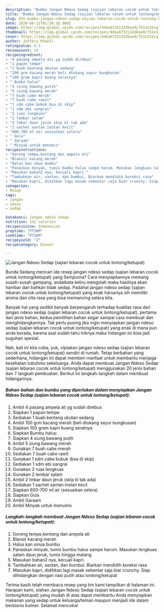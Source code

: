 ```yaml
---
description: "Bumbu Jangan Ndeso Sedap (sajian lebaran cocok untuk lontong/ketupat) | Resep Bumbu Jangan Ndeso Sedap (sajian lebaran cocok untuk lontong/ketupat) Yang Mudah Dan Praktis"
title: "Bumbu Jangan Ndeso Sedap (sajian lebaran cocok untuk lontong/ketupat) | Resep Bumbu Jangan Ndeso Sedap (sajian lebaran cocok untuk lontong/ketupat) Yang Mudah Dan Praktis"
slug: 835-bumbu-jangan-ndeso-sedap-sajian-lebaran-cocok-untuk-lontong-ketupat-resep-bumbu-jangan-ndeso-sedap-sajian-lebaran-cocok-untuk-lontong-ketupat-yang-mudah-dan-praktis
date: 2020-06-11T01:58:26.906Z
image: https://img-global.cpcdn.com/recipes/4dea6f32132dbae0/751x532cq70/jangan-ndeso-sedap-sajian-lebaran-cocok-untuk-lontongketupat-foto-resep-utama.jpg
thumbnail: https://img-global.cpcdn.com/recipes/4dea6f32132dbae0/751x532cq70/jangan-ndeso-sedap-sajian-lebaran-cocok-untuk-lontongketupat-foto-resep-utama.jpg
cover: https://img-global.cpcdn.com/recipes/4dea6f32132dbae0/751x532cq70/jangan-ndeso-sedap-sajian-lebaran-cocok-untuk-lontongketupat-foto-resep-utama.jpg
author: Jeffery Powell
ratingvalue: 4.1
reviewcount: 14
recipeingredient:
- "4 pasang ampela ati yg sudah direbus"
- "1 papan tempe"
- "1 buah kentang ukutan sedang"
- "100 grm kacang merah beli dtukang sayur bungkusan"
- "100 gram kapri buang seratnya"
- " Bumbu halus"
- "4 siung bawang putih"
- "5 siung bawang merah"
- "7 buah cabe merah"
- "7 buah cabe rawit"
- "1 sdm cabe bubuk bsa di skip"
- "1 sdm ebi sangrai"
- "2 ruas lengkuas"
- "2 lembar salam"
- "2 lmbar daun jeruk skip kl tak ada"
- "1 sachet santan instan kecil"
- "600-700 ml air sesuaikan selera"
- " Gula"
- " Garaam"
- " Minyak untuk menumis"
recipeinstructions:
- "Goreng tempe,kentang dan ampela ati"
- "Blansir kacang merah"
- "Halus kan smua bumbu"
- "Panaskan minyak, tumis bumbu halus sampe harum. Masukan lengkuas salam daun jeruk, tumis hingga matang"
- "Masukan bahan2 nya, kecuali kapri."
- "Tambahkan air, santan, dan bumbui. Biarkan mendidih koreksi rasa"
- "Masukan kapri, didihkan lagi.masak sebentar saja biar crunchy. Siap dihidangkan dengan nasi putih atau lontong/ketupat"
categories:
- Resep
tags:
- jangan
- ndeso
- sedap

katakunci: jangan ndeso sedap 
nutrition: 132 calories
recipecuisine: Indonesian
preptime: "PT38M"
cooktime: "PT36M"
recipeyield: "2"
recipecategory: Dinner

---
```



![Jangan Ndeso Sedap (sajian lebaran cocok untuk lontong/ketupat)](https://img-global.cpcdn.com/recipes/4dea6f32132dbae0/751x532cq70/jangan-ndeso-sedap-sajian-lebaran-cocok-untuk-lontongketupat-foto-resep-utama.jpg)

Bunda Sedang mencari ide resep jangan ndeso sedap (sajian lebaran cocok untuk lontong/ketupat) yang Sempurna? Cara menyiapkannya memang susah-susah gampang. andaikata keliru mengolah maka hasilnya akan hambar dan bahkan tidak sedap. Padahal jangan ndeso sedap (sajian lebaran cocok untuk lontong/ketupat) yang enak harusnya sih memiliki aroma dan cita rasa yang bisa memancing selera kita.



Banyak hal yang sedikit banyak berpengaruh terhadap kualitas rasa dari jangan ndeso sedap (sajian lebaran cocok untuk lontong/ketupat), pertama dari jenis bahan, kedua pemilihan bahan segar sampai cara membuat dan menghidangkannya. Tak perlu pusing jika ingin menyiapkan jangan ndeso sedap (sajian lebaran cocok untuk lontong/ketupat) yang enak di mana pun anda berada, karena asal sudah tahu triknya maka hidangan ini bisa jadi suguhan spesial.


Nah, kali ini kita coba, yuk, ciptakan jangan ndeso sedap (sajian lebaran cocok untuk lontong/ketupat) sendiri di rumah. Tetap berbahan yang sederhana, hidangan ini dapat memberi manfaat untuk membantu menjaga kesehatan tubuhmu sekeluarga. Anda dapat membuat Jangan Ndeso Sedap (sajian lebaran cocok untuk lontong/ketupat) menggunakan 20 jenis bahan dan 7 langkah pembuatan. Berikut ini langkah-langkah dalam membuat hidangannya.

<!--inarticleads1-->

##### Bahan-bahan dan bumbu yang diperlukan dalam menyiapkan Jangan Ndeso Sedap (sajian lebaran cocok untuk lontong/ketupat):

1. Ambil 4 pasang ampela ati yg sudah direbus
1. Siapkan 1 papan tempe
1. Sediakan 1 buah kentang ukutan sedang
1. Ambil 100 grm kacang merah (beli dtukang sayur bungkusan)
1. Siapkan 100 gram kapri buang seratnya
1. Siapkan  Bumbu halus:
1. Siapkan 4 siung bawang putih
1. Ambil 5 siung bawang merah
1. Gunakan 7 buah cabe merah
1. Sediakan 7 buah cabe rawit
1. Gunakan 1 sdm cabe bubuk (bsa di skip)
1. Sediakan 1 sdm ebi sangrai
1. Gunakan 2 ruas lengkuas
1. Gunakan 2 lembar salam
1. Ambil 2 lmbar daun jeruk (skip kl tak ada)
1. Sediakan 1 sachet santan instan kecil
1. Siapkan 600-700 ml air (sesuaikan selera)
1. Siapkan  Gula
1. Ambil  Garaam
1. Ambil  Minyak untuk menumis




<!--inarticleads2-->

##### Langkah-langkah membuat Jangan Ndeso Sedap (sajian lebaran cocok untuk lontong/ketupat):

1. Goreng tempe,kentang dan ampela ati
1. Blansir kacang merah
1. Halus kan smua bumbu
1. Panaskan minyak, tumis bumbu halus sampe harum. Masukan lengkuas salam daun jeruk, tumis hingga matang
1. Masukan bahan2 nya, kecuali kapri.
1. Tambahkan air, santan, dan bumbui. Biarkan mendidih koreksi rasa
1. Masukan kapri, didihkan lagi.masak sebentar saja biar crunchy. Siap dihidangkan dengan nasi putih atau lontong/ketupat




Terima kasih telah membaca resep yang tim kami tampilkan di halaman ini. Harapan kami, olahan Jangan Ndeso Sedap (sajian lebaran cocok untuk lontong/ketupat) yang mudah di atas dapat membantu Anda menyiapkan makanan yang sedap untuk keluarga/teman maupun menjadi ide dalam berbisnis kuliner. Selamat mencoba!
